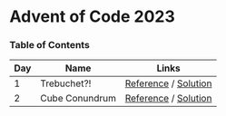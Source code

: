# Advent of Code 2023

### Table of Contents

| Day | Name           | Links                                                                                      |
| --- | -------------- | ------------------------------------------------------------------------------------------ |
| 1   | Trebuchet?!    | [Reference](https://adventofcode.com/2023/day/1) / [Solution](/events/2023/day-1/index.ts) |
| 2   | Cube Conundrum | [Reference](https://adventofcode.com/2023/day/2) / [Solution](/events/2023/day-2/index.ts) |
